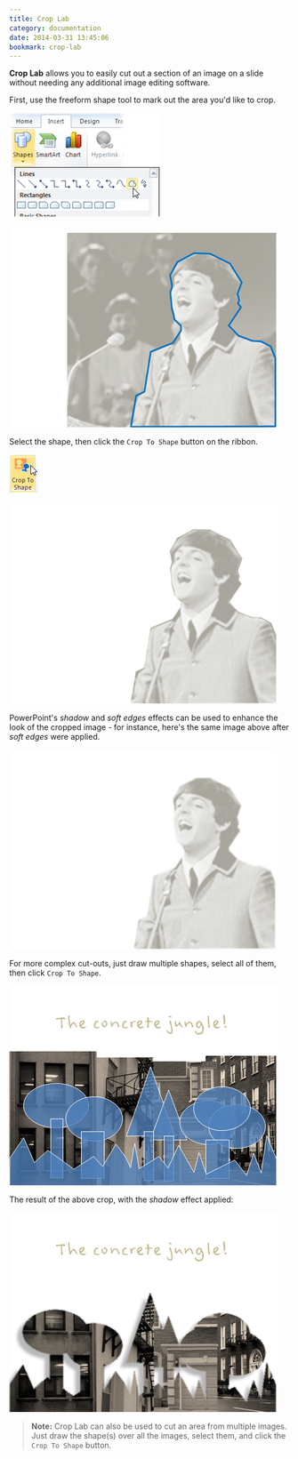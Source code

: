 ```yaml
---
title: Crop Lab
category: documentation
date: 2014-03-31 13:45:06
bookmark: crop-lab
---
```



**Crop Lab** allows you to easily cut out a section of an image on a slide without needing any additional image editing software.

First, use the freeform shape tool to mark out the area you'd like to crop.

![](./img/docs/auto-crop-1.png)

<p>
  <img class="box-shadow slide" src="./img/docs/auto-crop-2.png">
</p>

Select the shape, then click the `Crop To Shape` button on the ribbon.

![](./img/docs/auto-crop-3.png)

<p>
  <img class="box-shadow slide" src="./img/docs/auto-crop-4.png">
</p>


PowerPoint's *shadow* and *soft edges* effects can be used to enhance the look of the cropped image - for instance, here's the same image above after *soft edges* were applied.

<p>
  <img class="box-shadow slide" src="./img/docs/auto-crop-5.png">
</p>

For more complex cut-outs, just draw multiple shapes, select all of them, then click `Crop To Shape`.

<p>
  <img class="box-shadow slide" src="./img/docs/auto-crop-6.png">
</p>

The result of the above crop, with the *shadow* effect applied:

<p>
  <img class="box-shadow slide" src="./img/docs/auto-crop-7.png">
</p>

> **Note:** Crop Lab can also be used to cut an area from multiple images. Just draw the shape(s) over all the images, select them, and click the `Crop To Shape` button.

